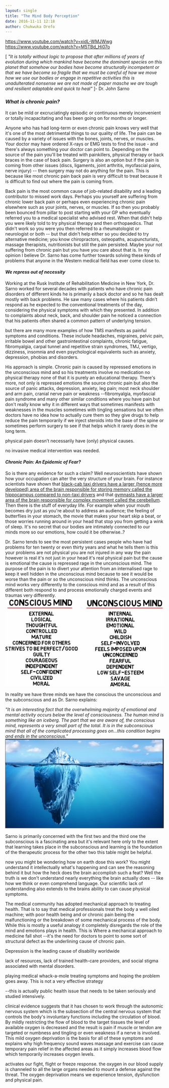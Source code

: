 ```yaml
---
layout: single
title: "The Mind Body Perception"
date: 2016-11-11 12:18
author: Chukwuka Orefo
---
```


https://www.youtube.com/watch?v=xidL-WMJWwg
https://www.youtube.com/watch?v=M5TBd_Hi07o

 [ _"It is totally without logic to propose that after millions of years of evolution during which mankind have become the dominant species on this planet that somehow our bodies have become structurally incompetent or that we have become so fragile that we must be careful of how we move how we use our bodies or engage in repetitive activities this is unadulterated nonsense we are not made of paper masche we are tough and resilient adaptable and quick to heal"_ ]- Dr. John Sarno


### _What is chronic pain?_
It can be mild or excruciatingly episodic or continuous merely inconvenient or totally incapacitating and has been going on for months or longer.

Anyone who has had long-term or even chronic pain knows very well that it's one of the most detrimental things to our quality of life. The pain can be caused by a variety of issues with the bones, joints, nerves, or muscles. Your doctor may have ordered X-rays or EMG tests to find the issue - and there's always something your doctor can point to. Depending on the source of the pain you'll be treated with painkillers, physical therapy or back braces in the case of back pain. Surgery is also an option but if the pain is coming from other issues (discs, ligaments, joint arthritis, myofascial pains, nerve injury) -- then surgery may not do anything for the pain. This is because like most chronic pain back pain is very difficult to treat because it is difficult to find out where the pain is coming from.

Back pain is the most common cause of job-related disability and a leading contributor to missed work days. Perhaps you yourself are suffering from chronic lower back pain or perhaps even experiencing chronic pain elsewhere such as your joints, nerves, or muscles. If so then you probably been bounced from pillar to post starting with your GP who eventually referred you to a medical specialist who advised rest. When that didn't help you were likely told to try physical therapy and then orthopaedics. That didn't work so you were you then referred to a rheumatologist or neurologist or both -- but that didn't help either so you decided to try alternative medicine; you know chiropractors, osteopaths, acupuncturists, massage therapists, nutritionists but still the pain persisted. Maybe your not suffering from chronic pain but you have you care about that is. In my opinion I believe Dr. Sarno has come further towards solving these kinds of problems that anyone in the Western medical field has ever come close to.


#### _We repress out of necessity_
Working at the Rusk Institute of Rehabilitation Medicine in New York, Dr. Sarno worked for several decades with patients who have chronic pain disorders of different kinds he is primarily a back doctor and so he has dealt mostly with back problems. He saw many cases where his patients didn’t respond as he expected to the conventional treatments of the day, considering the physical symptoms with which they presented. In addition to complaints about neck, back, and shoulder pain he noticed a connection that his patients often shared a common pattern of underlying tension.

but there are many more examples of how TMS manifests as painful symptoms and conditions. These include headaches, migraines, pelvic pain, irritable bowel and other gastrointestinal complaints, chronic fatigue, fibromyalgia, carpal tunnel and repetitive strain syndromes, TMJ, vertigo, dizziness, insomnia and even psychological equivalents such as anxiety, depression, phobias and disorders.

His approach is simple. Chronic pain is caused by repressed emotions in the unconscious mind and so his treatments involve no medication no physical therapy none of that it is purely an educational therapy. There's more, not only is repressed emotions the source chronic pain but also the source of panic attacks, depression, anxiety, leg pain; most neck shoulder and arm pain, cranial nerve pain or weakness --fibromyalgia, myofascial pain syndrome and many other similar conditions where you have pain but don't really know why it  in different ways that sometimes manifests with weaknesses in the muscles sometimes with tingling sensations but we often doctors have no idea how to actually cure them so they give drugs to help reduce the pain temporarily if we inject steroids into the base of the spine or sometimes perform surgery to see if that helps which it rarely does in the long term.

physical pain doesn’t necessarily have (only) physical causes.

no invasive medical intervention was needed.

#### _Chronic Pain: An Epidemic of Fear?_

So is there any evidence for such a claim? Well neuroscientists have shown how your occupation can alter the very structure of your brain. For instance scientists have shown that [black-cab taxi drivers have a larger (hence more developed) area of the brain responsible for storing memory called the hippocampus compared to non-taxi drivers](https://www.ncbi.nlm.nih.gov/pmc/articles/PMC18253/) and that [gymnasts have a larger area of the brain responsible for complex movement called the cerebellum](https://www.ncbi.nlm.nih.gov/pmc/articles/PMC18253/). Then there is the stuff of everyday life. For example when your mouth becomes dry just as you're about to address an audience; the feeling of butterflies in your stomach, the movie that makes your heart skip a beat, or those worries running around in your head that stop you from getting a wink of sleep. It's no secret that our bodies are intimately connected to our minds more so our emotions, how could it be otherwise..?

Dr. Sarno tends to see the most persistent cases people who have had problems for ten twenty or even thirty years and what he tells them is this your problems are not physical you are not injured in any way the pain however is real it's not just in your head it's real physical pain but the cause is emotional the cause is repressed rage in the unconscious mind. The purpose of the pain is to divert your attention from an internalised rage to keep it well hidden in the unconscious mind because to see it would be worse than the pain or so the unconscious mind thinks. The unconscious mind works very differently to the conscious mind and as a result of this different both respond to and process emotionally charged events and traumas very differently.
![](/images\mindbodyp1.png)

In reality we have three minds we have the conscious the unconscious and the subconscious and as Dr. Sarno explains:

_"It is an interesting fact that the overwhelming majority of emotional and mental activity occurs below the level of consciousness. The human mind is something like an iceberg. The part that we are aware of, the conscious mind, represents a very small part of the total. It is in the subconscious mind that all of the complicated processing goes on…this condition begins and ends in the unconscious."_
![](/images/mindbodyp3.png)

Sarno is primarily concerned with the first two and the third one the subconscious is a fascinating area but it's relevant here only to the extent that learning takes place in the subconscious and learning is the foundation of the therapeutic process for the other two this table might be helpful.

now you might be wondering how on earth dose this work? You might understand it intellectually what's happening and can see the reasoning behind it but how the heck does the brain accomplish such a feat? Well the truth is we don't understand nearly everything the brain actually does -- like how we think or even comprehend language. Our scientific lack of understanding also extends to the brains ability to can cause physical symptoms.

The medical community has adopted mechanical approach to treating health. That is to say that medical professionals treat the body a well oiled machine; with poor health being and or chronic pain being the malfunctioning or the breakdown of some mechanical process of the body. While this is mostly a useful analogy it completely disregards the role of the mind and emotions plays in health. This is Where a mechanical approach to medicine fall shot --it's the need for doctors to point to some sort of structural defect as the underlining cause of chronic pain.

Depression is the leading cause of disability worldwide

lack of resources, lack of trained health-care providers, and social stigma associated with mental disorders.

playing medical whack-a-mole treating symptoms and hoping the problem goes away. This is not a very effective strategy

 --this is actually public health issue that needs to be taken seriously and studied intensively.

clinical evidence suggests that it has chosen to work through the autonomic nervous system which is the subsection of the central nervous system that controls the body's involuntary functions including the circulation of blood. By mildly restricting the flow of blood to the target tissues the level of available oxygen is decreased and the result is pain if muscle or tendon are targeted or numbness and tingling or even weakness if a nerve is involved. This mild oxygen deprivation is the basis for all of these symptoms and explains why high frequency sound waves massage and exercise can cause temporary pain relief in the affected areas as it simply increases blood flow which temporarily increases oxygen levels.

activates our fight, flight or freeze response.
the oxygen in our blood supply is channeled to all the large organs needed to mount a defense against the threat.
The oxygen deprivation means we experience tension, dysfunction and physical pain.
